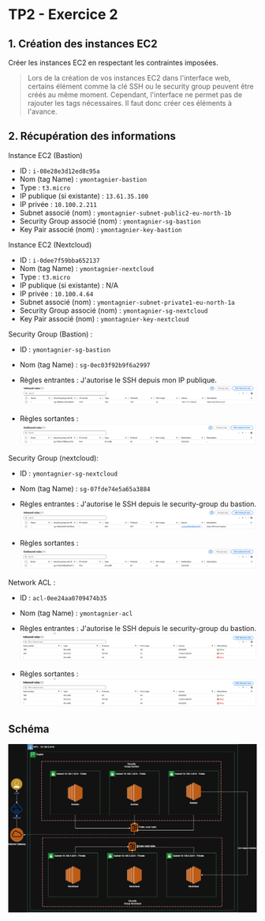 # TP2 - Exercice 2

## 1. Création des instances EC2
Créer les instances EC2 en respectant les contraintes imposées.

> Lors de la création de vos instances EC2 dans l'interface web, certains élément comme la clé SSH ou le security group peuvent être créés au même moment. 
> Cependant, l'interface ne permet pas de rajouter les tags nécessaires. Il faut donc créer ces éléments à l'avance.

## 2. Récupération des informations

Instance EC2 (Bastion)
* ID : `i-08e28e3d12ed8c95a`
* Nom (tag Name) : `ymontagnier-bastion`
* Type : `t3.micro`
* IP publique (si existante) : `13.61.35.100`
* IP privée : `10.100.2.211`
* Subnet associé (nom) : `ymontagnier-subnet-public2-eu-north-1b`
* Security Group associé (nom) : `ymontagnier-sg-bastion`
* Key Pair associé (nom) : `ymontagnier-key-bastion`

Instance EC2 (Nextcloud)
* ID : `i-0dee7f59bba652137`
* Nom (tag Name) : `ymontagnier-nextcloud`
* Type : `t3.micro`
* IP publique (si existante) : N/A
* IP privée : `10.100.4.64`
* Subnet associé (nom) : `ymontagnier-subnet-private1-eu-north-1a`
* Security Group associé (nom) : `ymontagnier-sg-nextcloud`
* Key Pair associé (nom) : `ymontagnier-key-nextcloud`

Security Group (Bastion) :
* ID : `ymontagnier-sg-bastion`
* Nom (tag Name) : `sg-0ec03f92b9f6a2997`
* Règles entrantes : 
J'autorise le SSH depuis mon IP publique.
![alt text](./img/sg-bastion1.png)

* Règles sortantes :
![alt text](./img/sg-bastion2.png)

Security Group (nextcloud):
* ID : `ymontagnier-sg-nextcloud`
* Nom (tag Name) : `sg-07fde74e5a65a3884`
* Règles entrantes : 
J'autorise le SSH depuis le security-group du bastion.
![alt text](./img/sg-nextcloud1.png)

* Règles sortantes :
![alt text](./img/sg-nextcloud2.png)


Network ACL :
* ID : `acl-0ee24aa0709474b35`
* Nom (tag Name) : `ymontagnier-acl`
* Règles entrantes : 
J'autorise le SSH depuis le security-group du bastion.
![alt text](./img/acl1.png)

* Règles sortantes :
![alt text](./img/acl2.png)

## Schéma
![schema](./img/schema.png)